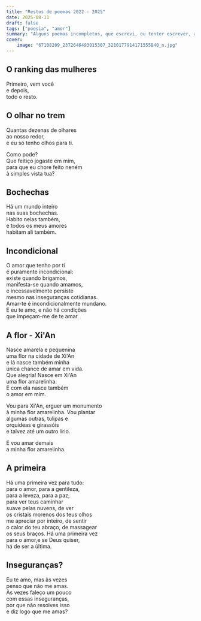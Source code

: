 ```yaml
---
title: "Restos de poemas 2022 - 2025"
date: 2025-08-11
draft: false
tags: ["poesia", "amor"]
summary: "Alguns poemas incompletos, que escrevi, ou tenter escrever, ao longo dos anos para ela."
cover:
    image: "67108209_2372646493015307_3210177914171555840_n.jpg"
---
```


## O ranking das mulheres

Primeiro, vem você<br>
e depois,<br>
todo o resto.

## O olhar no trem

Quantas dezenas de olhares<br>
ao nosso redor,<br>
e eu só tenho olhos para ti.<br>

Como pode?<br>
Que feitiço jogaste em mim,<br>
para que eu chore feito neném<br>
à simples vista tua?

## Bochechas

Há um mundo inteiro<br>
nas suas bochechas.<br>
Habito nelas também,<br>
e todos os meus amores<br>
habitam ali também.

## Incondicional

O amor que tenho por ti<br>
é puramente incondicional:<br>
existe quando brigamos,<br>
manifesta-se quando amamos,<br>
e incessavelmente persiste<br>
mesmo nas inseguranças cotidianas.<br>
Amar-te é incondicionalmente mundano.<br>
E eu te amo, e não há condições<br>
que impeçam-me de te amar.

## A flor - Xi'An

Nasce amarela e pequenina<br>
uma flor na cidade de Xi'An<br>
e lá nasce também minha<br>
única chance de amar em vida.<br>
Que alegria! Nasce em Xi'An<br>
uma flor amarelinha.<br>
E com ela nasce também<br>
o amor em mim.<br>

Vou para Xi'An, erguer um monumento<br>
à minha flor amarelinha. Vou plantar<br>
algumas outras, tulipas e <br>
orquídeas e girassóis<br>
e talvez até um outro lírio.<br>

E vou amar demais<br>
a minha flor amarelinha.

## A primeira

Há uma primeira vez para tudo:<br>
para o amor, para a gentileza,<br>
para a leveza, para a paz,<br>
para ver teus caminhar<br>
suave pelas nuvens, de ver<br>
os cristais morenos dos teus olhos<br>
me apreciar por inteiro, de sentir<br>
o calor do teu abraço, de massagear<br>
os seus braços. Há uma primeira vez<br>
para o amor,e se Deus quiser,<br>
há de ser a última.

## Inseguranças?

Eu te amo, mas às vezes<br>
penso que não me amas.<br>
Às vezes faleço um pouco<br>
com essas inseguranças,<br>
por que não resolves isso<br>
e diz logo que me amas?
